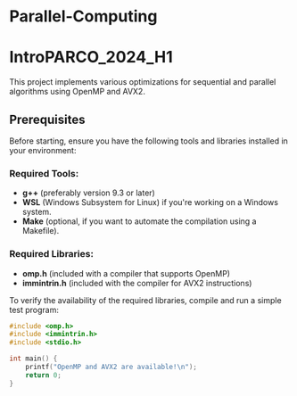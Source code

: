 # Parallel-Computing
# IntroPARCO_2024_H1

This project implements various optimizations for sequential and parallel algorithms using OpenMP and AVX2.

## Prerequisites

Before starting, ensure you have the following tools and libraries installed in your environment:

### Required Tools:
- **g++** (preferably version 9.3 or later)
- **WSL** (Windows Subsystem for Linux) if you're working on a Windows system.
- **Make** (optional, if you want to automate the compilation using a Makefile).

### Required Libraries:
- **omp.h** (included with a compiler that supports OpenMP)
- **immintrin.h** (included with the compiler for AVX2 instructions)

To verify the availability of the required libraries, compile and run a simple test program:

```cpp
#include <omp.h>
#include <immintrin.h>
#include <stdio.h>

int main() {
    printf("OpenMP and AVX2 are available!\n");
    return 0;
}
